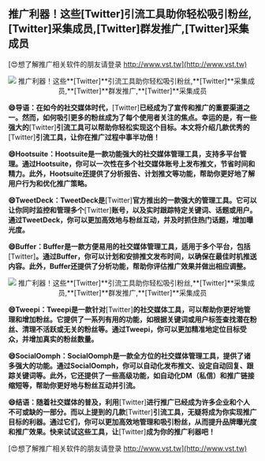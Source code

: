 ## **推广利器！这些**[Twitter]**引流工具助你轻松吸引粉丝,**[Twitter]**采集成员,**[Twitter]**群发推广,**[Twitter]**采集成员**

[😍想了解推广相关软件的朋友请登录 http://www.vst.tw](http://www.vst.tw)

 <center><img src="https://vst.tw/MP4/tuiguang/png/8.png" alt="推广利器！这些**[Twitter]**引流工具助你轻松吸引粉丝,**[Twitter]**采集成员,**[Twitter]**群发推广,**[Twitter]**采集成员"></center>

**😄导语：在如今的社交媒体时代，**[Twitter]**已经成为了宣传和推广的重要渠道之一。然而，如何吸引更多的粉丝成为了每个使用者关注的焦点。幸运的是，有一些强大的**[Twitter]**引流工具可以帮助你轻松实现这个目标。本文将介绍几款优秀的**[Twitter]**引流工具，让你在推广过程中事半功倍！**

**😄Hootsuite：Hootsuite是一款功能强大的社交媒体管理工具，支持多平台管理。通过Hootsuite，你可以一次性在多个社交媒体账号上发布推文，节省时间和精力。此外，Hootsuite还提供了分析报告、计划推文等功能，帮助你更好地了解用户行为和优化推广策略。**

**😄TweetDeck：TweetDeck是**[Twitter]**官方推出的一款强大的管理工具。它可以让你同时监控和管理多个**[Twitter]**账号，以及实时跟踪特定关键词、话题或用户。通过TweetDeck，你可以更加高效地与粉丝互动，并及时抓住热门话题，增加曝光度。**

**😄Buffer：Buffer是一款方便易用的社交媒体管理工具，适用于多个平台，包括**[Twitter]**。通过Buffer，你可以计划和安排推文发布时间，以确保在最佳时机推送内容。此外，Buffer还提供了分析功能，帮助你评估推广效果并做出相应调整。**

 <center><img src="https://vst.tw/MP4/tuiguang/png/3.png" alt="推广利器！这些**[Twitter]**引流工具助你轻松吸引粉丝,**[Twitter]**采集成员,**[Twitter]**群发推广,**[Twitter]**采集成员"></center>

**😄Tweepi：Tweepi是一款针对**[Twitter]**的社交媒体工具，可以帮助你更好地管理和增加粉丝。它提供了一系列有用的功能，如根据关键词或用户标签查找潜在粉丝、清理不活跃或无关的粉丝等。通过Tweepi，你可以更加精准地定位目标受众，并增加真实的粉丝数量。**

**😄SocialOomph：SocialOomph是一款全方位的社交媒体管理工具，提供了诸多强大的功能。通过SocialOomph，你可以自动化发布推文、设定自动回复、跟踪关键词等。此外，它还提供了一些高级功能，如自动化DM（私信）和推广链接缩短等，帮助你更好地与粉丝互动并引流。**

**😄结语：随着社交媒体的普及，利用**[Twitter]**进行推广已经成为许多企业和个人不可或缺的一部分。而以上提到的几款**[Twitter]**引流工具，无疑将成为你实现推广目标的利器。通过它们，你可以更加高效地管理和吸引粉丝，从而提升品牌曝光度和推广效果。快来试试这些工具，让**[Twitter]**成为你的推广利器吧！**

[😍想了解推广相关软件的朋友请登录 http://www.vst.tw](http://www.vst.tw)



